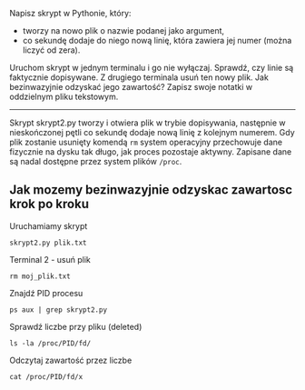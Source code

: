 Napisz skrypt w Pythonie, który:

  - tworzy na nowo plik o nazwie podanej jako argument,
  - co sekundę dodaje do niego nową linię, która zawiera jej numer (można liczyć od zera).

Uruchom skrypt w jednym terminalu i go nie wyłączaj. Sprawdź, czy linie są faktycznie dopisywane.
Z drugiego terminala usuń ten nowy plik. Jak bezinwazyjnie odzyskać jego zawartość? Zapisz swoje notatki w oddzielnym pliku tekstowym.

---
Skrypt skrypt2.py tworzy i otwiera plik w trybie dopisywania, następnie w nieskończonej pętli co sekundę dodaje nową linię z kolejnym numerem.
Gdy plik zostanie usunięty komendą `rm` system operacyjny przechowuje dane fizycznie na dysku tak długo, jak proces pozostaje aktywny.
Zapisane dane są nadal dostępne przez system plików `/proc`.


## Jak mozemy bezinwazyjnie odzyskac zawartosc krok po kroku

Uruchamiamy skrypt

`skrypt2.py plik.txt`


Terminal 2 - usuń plik

`rm moj_plik.txt`


Znajdź PID procesu

`ps aux | grep skrypt2.py`


Sprawdź liczbe przy pliku (deleted)

`ls -la /proc/PID/fd/`


Odczytaj zawartość przez liczbe

`cat /proc/PID/fd/x`
